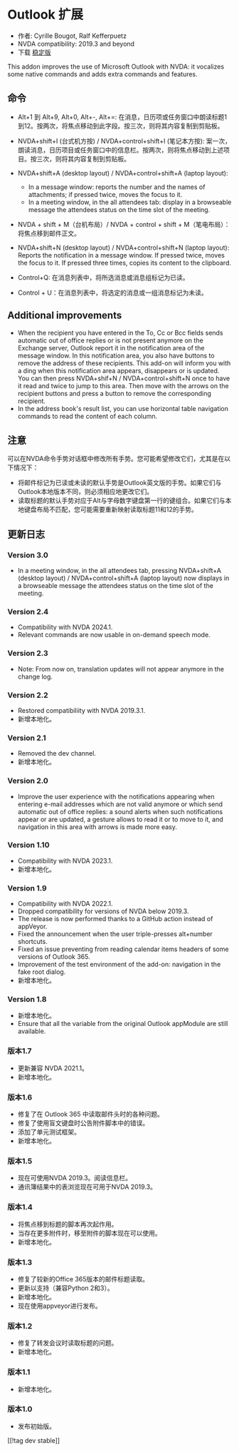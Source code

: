 # Outlook 扩展 #

* 作者: Cyrille Bougot, Ralf Kefferpuetz
* NVDA compatibility: 2019.3 and beyond
* 下载 [稳定版][1]

This addon improves the use of Microsoft Outlook with NVDA: it vocalizes
some native commands and adds extra commands and features.

## 命令

* Alt+1 到 Alt+9, Alt+0, Alt+-, Alt+=:
  在消息，日历项或任务窗口中朗读标题1到12。按两次，将焦点移动到此字段。按三次，则将其内容复制到剪贴板。
* NVDA+shift+I (台式机方按) / NVDA+control+shift+I (笔记本方按):
  案一次，朗读消息，日历项目或任务窗口中的信息栏。按两次，则将焦点移动到上述项目。按三次，则将其内容复制到剪贴板。
* NVDA+shift+A (desktop layout) / NVDA+control+shift+A (laptop layout):
  
    * In a message window: reports the number and the names of attachments;
      if pressed twice, moves the focus to it.
    * In a meeting window, in the all attendees tab: display in a browseable
      message the attendees status on the time slot of the meeting.

* NVDA + shift + M（台机布局）/ NVDA + control + shift + M（笔电布局）：将焦点移到邮件正文。
* NVDA+shift+N (desktop layout) / NVDA+control+shift+N (laptop layout):
  Reports the notification in a message window. If pressed twice, moves the
  focus to it. If pressed three times, copies its content to the clipboard.
* Control+Q: 在消息列表中，将所选消息或消息组标记为已读。
* Control + U：在消息列表中，将选定的消息或一组消息标记为未读。

## Additional improvements

* When the recipient you have entered in the To, Cc or Bcc fields sends
  automatic out of office replies or is not present anymore on the Exchange
  server, Outlook report it in the notification area of the message
  window. In this notification area, you also have buttons to remove the
  address of these recipients.  This add-on will inform you with a ding when
  this notification area appears, disappears or is updated. You can then
  press NVDA+shif+N / NVDA+control+shift+N once to have it read and twice to
  jump to this area. Then move with the arrows on the recipient buttons and
  press a button to remove the corresponding recipient.
* In the address book's result list, you can use horizontal table navigation
  commands to read the content of each column.
  
## 注意

可以在NVDA命令手势对话框中修改所有手势。您可能希望修改它们，尤其是在以下情况下：

* 将邮件标记为已读或未读的默认手势是Outlook英文版的手势。如果它们与Outlook本地版本不同，则必须相应地更改它们。
* 读取标题的默认手势对应于Alt与字母数字键盘第一行的键组合。如果它们与本地键盘布局不匹配，您可能需要重新映射读取标题11和12的手势。

## 更新日志

### Version 3.0

* In a meeting window, in the all attendees tab, pressing NVDA+shift+A
  (desktop layout) / NVDA+control+shift+A (laptop layout) now displays in a
  browseable message the attendees status on the time slot of the meeting.

### Version 2.4

* Compatibility with NVDA 2024.1.
* Relevant commands are now usable in on-demand speech mode.

### Version 2.3

* Note: From now on, translation updates will not appear anymore in the
  change log.

### Version 2.2

* Restored compatibiliity with NVDA 2019.3.1.
* 新增本地化。

### Version 2.1

* Removed the dev channel.
* 新增本地化。

### Version 2.0

* Improve the user experience with the notifications appearing when entering
  e-mail addresses which are not valid anymore or which send automatic out
  of office replies: a sound alerts when such notifications appear or are
  updated, a gesture allows to read it or to move to it, and navigation in
  this area with arrows is made more easy.

### Version 1.10

* Compatibility with NVDA 2023.1.
* 新增本地化。

### Version 1.9

* Compatibility with NVDA 2022.1.
* Dropped compatibility for versions of NVDA below 2019.3.
* The release is now performed thanks to a GitHub action instead of
  appVeyor.
* Fixed the announcement when the user triple-presses alt+number shortcuts.
* Fixed an issue preventing from reading calendar items headers of some
  versions of Outlook 365.
* Improvement of the test environment of the add-on: navigation in the fake
  root dialog.
* 新增本地化。

### Version 1.8

* 新增本地化。
* Ensure that all the variable from the original Outlook appModule are still
  available.

### 版本1.7

* 更新兼容 NVDA 2021.1。
* 新增本地化。

### 版本1.6

* 修复了在 Outlook 365 中读取邮件头时的各种问题。
* 修复了使用盲文键盘时公告附件脚本中的错误。
* 添加了单元测试框架。
* 新增本地化。

### 版本1.5

* 现在可使用NVDA 2019.3。阅读信息栏。
* 通讯簿结果中的表浏览现在可用于NVDA 2019.3。

### 版本1.4

* 将焦点移到标题的脚本再次起作用。
* 当存在更多附件时，移至附件的脚本现在可以使用。
* 新增本地化。

### 版本1.3

* 修复了较新的Office 365版本的邮件标题读取。
* 更新以支持（兼容Python 2和3）。
* 新增本地化。
* 现在使用appveyor进行发布。

### 版本1.2

* 修复了转发会议时读取标题的问题。
* 新增本地化。

### 版本1.1

* 新增本地化。

### 版本1.0

* 发布初始版。

[[!tag dev stable]]

[1]: https://www.nvaccess.org/addonStore/legacy?file=outlookextended
